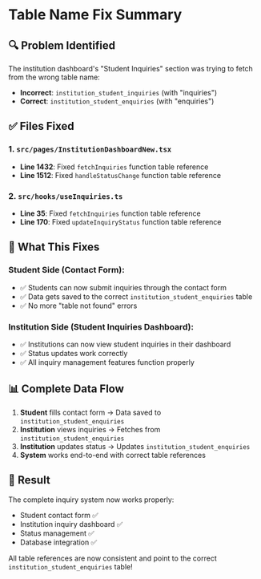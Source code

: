 # Table Name Fix Summary

## 🔍 Problem Identified
The institution dashboard's "Student Inquiries" section was trying to fetch from the wrong table name:
- **Incorrect**: `institution_student_inquiries` (with "inquiries")
- **Correct**: `institution_student_enquiries` (with "enquiries")

## ✅ Files Fixed

### 1. `src/pages/InstitutionDashboardNew.tsx`
- **Line 1432**: Fixed `fetchInquiries` function table reference
- **Line 1512**: Fixed `handleStatusChange` function table reference

### 2. `src/hooks/useInquiries.ts`
- **Line 35**: Fixed `fetchInquiries` function table reference
- **Line 170**: Fixed `updateInquiryStatus` function table reference

## 🎯 What This Fixes

### Student Side (Contact Form):
- ✅ Students can now submit inquiries through the contact form
- ✅ Data gets saved to the correct `institution_student_enquiries` table
- ✅ No more "table not found" errors

### Institution Side (Student Inquiries Dashboard):
- ✅ Institutions can now view student inquiries in their dashboard
- ✅ Status updates work correctly
- ✅ All inquiry management features function properly

## 📊 Complete Data Flow

1. **Student** fills contact form → Data saved to `institution_student_enquiries`
2. **Institution** views inquiries → Fetches from `institution_student_enquiries`
3. **Institution** updates status → Updates `institution_student_enquiries`
4. **System** works end-to-end with correct table references

## 🚀 Result

The complete inquiry system now works properly:
- Student contact form ✅
- Institution inquiry dashboard ✅
- Status management ✅
- Database integration ✅

All table references are now consistent and point to the correct `institution_student_enquiries` table!
